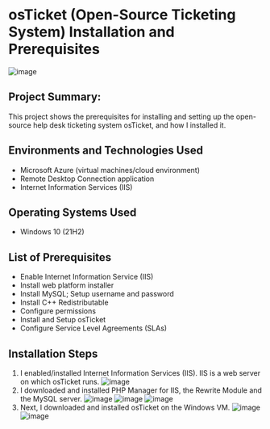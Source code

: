 <h1>osTicket (Open-Source Ticketing System) Installation and Prerequisites</h1>

![image](https://github.com/patrickoigwilo/osTicket-PrereqsAndInstall/assets/162601853/bea41c06-de8e-4e36-a392-fba79043eb80)

<h2>Project Summary:</h2>
This project shows the prerequisites for installing and setting up the open-source help desk ticketing system osTicket, and how I installed it.<br />


<h2>Environments and Technologies Used</h2>

- Microsoft Azure (virtual machines/cloud environment)
- Remote Desktop Connection application
- Internet Information Services (IIS)

<h2>Operating Systems Used </h2>

- Windows 10</b> (21H2)

<h2>List of Prerequisites</h2>

- Enable Internet Information Service (IIS) 
- Install web platform installer
- Install MySQL; Setup username and password
- Install C++ Redistributable
- Configure permissions
- Install and Setup osTicket
- Configure Service Level Agreements (SLAs)

<h2>Installation Steps</h2>

1.  I enabled/installed Internet Information Services (IIS). IIS is a web server on which osTicket runs.
   ![image](https://github.com/patrickoigwilo/osTicket-PrereqsAndInstall/assets/162601853/f3ca4869-6f40-428d-b651-08bf0c45456e)
2.  I downloaded and installed PHP Manager for IIS, the Rewrite Module and the MySQL server.
   ![image](https://github.com/patrickoigwilo/osTicket-PrereqsAndInstall/assets/162601853/db4b1b22-2539-4cc5-998c-141216c2e667)
   ![image](https://github.com/patrickoigwilo/osTicket-PrereqsAndInstall/assets/162601853/d3a82501-a460-4790-b30b-38e27325bbbe)
   ![image](https://github.com/patrickoigwilo/osTicket-PrereqsAndInstall/assets/162601853/ff251077-617d-46bb-ac9f-19e5d7b1dd5d)
3.   Next, I downloaded and installed osTicket on the Windows VM.
   ![image](https://github.com/patrickoigwilo/osTicket-PrereqsAndInstall/assets/162601853/c67a8328-cb76-458a-acec-30d91dd88e1f)
   ![image](https://github.com/patrickoigwilo/osTicket-PrereqsAndInstall/assets/162601853/2a0c5f45-262d-4c24-8cc0-5b5a57116891)
